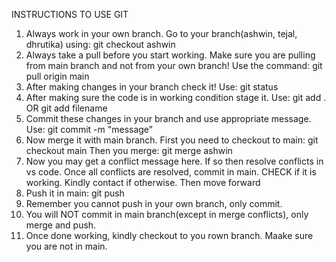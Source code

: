 INSTRUCTIONS TO USE GIT
1) Always work in your own branch. Go to your branch(ashwin, tejal, dhrutika) using:
git checkout ashwin
2) Always take a pull before you start working. Make sure you are pulling from main branch
and not from your own branch! Use the command:
git pull origin main
3) After making changes in your branch check it! Use:
git status
4) After making sure the code is in working condition stage it. Use:
git add .
OR
git add filename
5) Commit these changes in your branch and use appropriate message. Use:
git commit -m "message"
6) Now merge it with main branch. First you need to checkout to main: 
git checkout main
Then you merge:
git merge ashwin
7) Now you may get a conflict message here. If so then resolve conflicts in vs code. Once all conflicts are resolved, commit in main. CHECK if it is working. Kindly contact if otherwise. Then move forward
8) Push it in main:
git push
9) Remember you cannot push in your own branch, only commit.
10) You will NOT commit in main branch(except in merge conflicts), only merge and push.
11) Once done working, kindly checkout to you rown branch. Maake sure you are not in main.